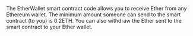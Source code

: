 The EtherWallet smart contract code allows you to receive Ether from any Ethereum wallet.
The minimum amount someone can send to the smart contract (to you) is 0.2ETH.
You can also withdraw the Ether sent to the smart contract to your Ether wallet.
